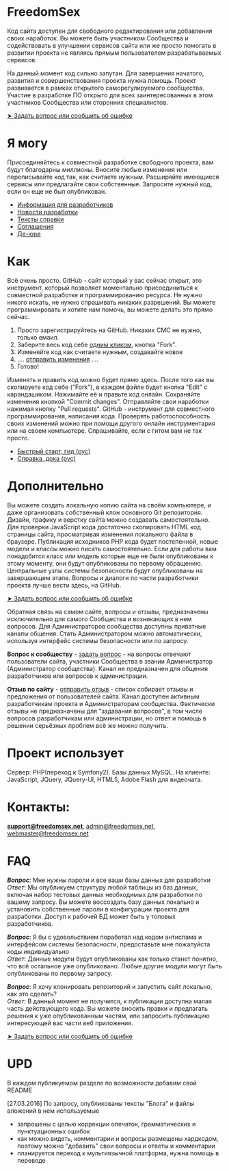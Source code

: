 # FreedomSex
Код сайта доступен для свободного редактирования или добавления своих наработок. 
Вы можете быть участником Сообщества и содействовать в улучшении сервисов сайта или же 
просто помогать в развитии проекта не являясь прямым пользователем разрабатываемых сервисов.

На данный момент код сильно запутан. Для завершения начатого, развития и совершенствования 
проекта нужна помощь. Проект развивается в рамках открытого саморегулируемого сообщества. 
Участие в разработке ПО открыто для всех заинтересованных в этом участников Сообщества 
или сторонних специалистов. 

[➤ Задать вопрос или сообщить об ошибке](https://github.com/tebaly/freedomsex/issues/new)

# Я могу
Присоединяйтесь к совместной разработке свободного проекта, вам будут благодарны миллионы. 
Вносите любые изменения или переписывайте код так, как считаете нужным. Расширяйте имеющиеся 
сервисы или предлагайте свои собственные. Запросите нужный код, если он еще не был опубликован.
- [Информация для разработчиков](https://github.com/tebaly/freedomsex/tree/master/doc)
- [Новости разработки](https://github.com/tebaly/freedomsex/tree/master/doc/news)
- [Тексты справки](https://github.com/tebaly/freedomsex/tree/master/blog)
- [Соглашения](https://github.com/tebaly/freedomsex/tree/master/doc/deal)
- [Де-юре](https://github.com/tebaly/freedomsex/tree/master/doc/de-jure)

# Как
Всё очень просто. GitHub - сайт который у вас сейчас открыт, это инструмент, который позволяет 
моментально присоединиться к совместной разработке и программированию ресурса. Не нужно никого 
искать, не нужно спрашивать никаких разрешений. Вы можете программировать и хотите нам помочь, 
вы можете делать это прямо сейчас.

1. Просто зарегистрируйтесь на GitHub. Никаких СМС не нужно, только емаил.
2. Заберите весь код себе <a href="http://www.google.ru/search?q=github как сделать fork" target="_blank">одним кликом</a>, кнопка "Fork". 
3. Изменяйте код как считаете нужным, создавайте новое
4. .... <a href="http://www.google.ru/search?q=github как сделать pull request" target="_blank">отправить изменения</a> ....
5. Готово!

Изменять и править код можно будет прямо здесь. После того как вы скопируете код себе ("Fork"), 
в каждом файле будет кнопка "Edit" с карандашиком. Нажимайте её и правьте код онлайн. Сохраняйте 
изменения кнопкой "Commit changes". Отправляйте свои наработки нажимая кнопку "Pull requests". 
GitHub - инструмент для совместного программирования, написания кода. Проверять работоспособность 
своих изменений можно при помощи другого онлайн инструментария или на своем компьютере. Спрашивайте, если с гитом вам не так просто.
- [Быстрый старт, гид (рус)](https://githowto.com/ru)
- [Справка, дока (рус)](https://git-scm.com/book/ru/v1/Введение) 

# Дополнительно
Вы можете создать локальную копию сайта на своём компьютере, и даже организовать собственный клон 
основного Git репозитория. Дизайн, графику и верстку сайта можно создавать самостоятельно. 
Для проверки JavaScript кода достаточно скопировать HTML код страницы сайта, просматривая изменения 
локального файла в браузере. Публикация исходников PHP кода будет постепенной, новые модели и классы 
можно писать самостоятельно. Если для работы вам понадобится класс или модель которые еще не были 
опубликованы к этому моменту, они будут опубликованы по первому обращению. Центральные узлы системы 
безопасности будут опубликованы на завершающем этапе. Вопросы и диалоги по части разработчики проекта лучше вести здесь, на GitHub.

[➤ Задать вопрос или сообщить об ошибке](https://github.com/tebaly/freedomsex/issues/new)

Обратная связь на самом сайте, вопросы и отзывы, предназначены исключительно для самого Сообщества и возникающих 
в нем вопросов. Для Администраторов сообщества доступны приватные каналы общения. Стать Администратором 
можно автоматически, используя интерфейс системы безопасности или по запросу.

**Вопрос к сообществу** - [задать вопрос](http://freedomsex.net/security/question/) - на вопросы отвечают 
пользователи сайта, участники Сообщества в звании Администратор (Администратор сообщества). 
Канал не предназначен для общения разработчиков или вопросов к администрации.

**Отзыв по сайту** - [отправить отзыв](http://freedomsex.net/details.php?reviews) - список собирает отзывы и предложения 
от пользователей сайта. Канал доступен активным разработчикам проекта и Администраторам сообщества. 
Фактически отзывы не предназначены для "задавания вопросов", в том числе вопросов разработчикам или 
администрации, но ответ и помощь в решении серьёзных проблем всё же можно получить. 

# Проект использует
Сервер: PHP(переход к Symfony2). Базы данных MySQL. 
На клиенте: JavaScript, JQuery, JQuery-UI, HTML5, Adobe Flash для видеочата.

# Контакты: 
**support@freedomsex.net**, admin@freedomsex.net, webmaster@freedomsex.net  

# FAQ

***Вопрос***: Мне нужны пароли и все ваши базы данных для разработки<br>
*Ответ*: Мы опубликуем структуру любой таблицы из баз данных, включая набор тестовых данных необходимых для разработки по вашему запросу. Вы можете воссоздать базу данных локально и установить собственные пароли в конфигурации проекта для разработки. Доступ к рабочей БД может быть у топовых разработчиков.
 
***Вопрос***: Я бы c удовольствием поработал над кодом антиспама и интерфейсом системы безопасности, предоставьте мне пожалуйста коды индивидуально<br> 
*Ответ*: Данные модули будут опубликованы как только станет понятно, что всё остальное уже опубликовано. Любые другие модули могут быть опубликованы по первому запросу.
 
***Вопрос***: Я хочу клонировать репозиторий и запустить сайт локально, как это сделать?<br> 
*Ответ*: В данный момент не получится, к публикации доступна малая часть действующего кода. 
Вы можете вносить правки и предлагать решения к уже опубликованным частям, или запросить публикацию интересующей вас части веб приложения.

[➤ Задать вопрос или сообщить об ошибке](https://github.com/tebaly/freedomsex/issues/new)

# UPD 
В каждом публикуемом разделе по возможности добавим свой README

[27.03.2016] По запросу, опубликованы тексты "Блога" и файлы вложений в нем используемые
- запрошены с целью коррекции опечаток, грамматических и пунктуационных ошибок
- как можно видеть, комментарии и вопросы размещены хардкодом, поэтому можно "добавить" свои вопросы и ответы и комментарии
- планируется переход к мультиязычной платформа, нужна помощь в переводе
